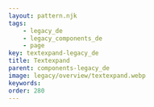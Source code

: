 ```yaml
---
layout: pattern.njk
tags: 
    - legacy_de
    - legacy_components_de
    - page
key: textexpand-legacy_de
title: Textexpand
parent: components-legacy_de
image: legacy/overview/textexpand.webp
keywords: 
order: 280
---
```


